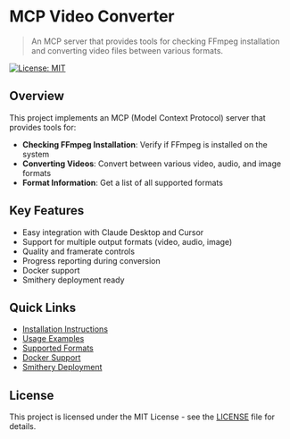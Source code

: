 # MCP Video Converter

> An MCP server that provides tools for checking FFmpeg installation and converting video files between various formats.

[![License: MIT](https://img.shields.io/badge/License-MIT-yellow.svg)](https://opensource.org/licenses/MIT)

## Overview

This project implements an MCP (Model Context Protocol) server that provides tools for:

- **Checking FFmpeg Installation**: Verify if FFmpeg is installed on the system
- **Converting Videos**: Convert between various video, audio, and image formats
- **Format Information**: Get a list of all supported formats

## Key Features

- Easy integration with Claude Desktop and Cursor
- Support for multiple output formats (video, audio, image)
- Quality and framerate controls
- Progress reporting during conversion
- Docker support
- Smithery deployment ready

## Quick Links

- [Installation Instructions](https://github.com/adamanz/mcp-video-converter#setup)
- [Usage Examples](https://github.com/adamanz/mcp-video-converter#example-usage-with-claude)
- [Supported Formats](https://github.com/adamanz/mcp-video-converter#supported-formats)
- [Docker Support](https://github.com/adamanz/mcp-video-converter#docker-support)
- [Smithery Deployment](https://github.com/adamanz/mcp-video-converter#deploying-with-smithery)

## License

This project is licensed under the MIT License - see the [LICENSE](../LICENSE) file for details.